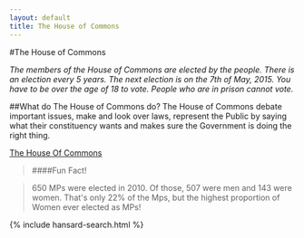 ```yaml
---
layout: default
title: The House of Commons
---
```



#The House of Commons

*The members of the House of Commons are elected by the people. There is an election every 5 years. The next election is  on the 7th of May, 2015. You have to be over the age of 18 to vote. People who are in prison cannot vote.*

##What do The House of Commons do?
The House of Commons debate important issues, make and look over laws, represent the Public by saying what their constituency wants and makes sure the Government is doing the right thing.

[The House Of Commons](http://www.youtube.com/watch?v=dS_SLF92e5A&list=PL03FFE1F0B34AA057)

>####Fun Fact!

  >650 MPs were elected in 2010.
  >Of those, 507 were men and 143 were women.
  >That's only 22% of the Mps, but the highest proportion of Women ever elected as MPs!
  
  {% include hansard-search.html %}
  
